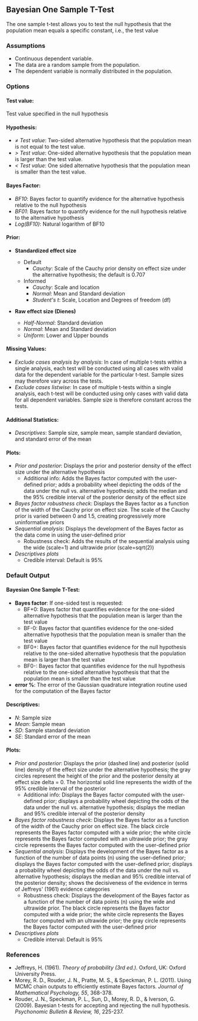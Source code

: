 ## Bayesian One Sample T-Test
The one sample t-test allows you to test the null hypothesis that the population mean equals a specific constant, i.e., the test value

### Assumptions
- Continuous dependent variable.
- The data are a random sample from the population.
- The dependent variable is normally distributed in the population.

### Options
#### Test value:
Test value specified in the null hypothesis

#### Hypothesis:
- *&ne; Test value*: Two-sided alternative hypothesis that the population mean is not equal to the test value.
- *&gt; Test value*: One-sided alternative hypothesis that the population mean is larger than the test value.
- *&lt; Test value*: One sided alternative hypothesis that the population mean is smaller than the test value.

#### Bayes Factor:
- *BF10*: Bayes factor to quantify evidence for the alternative hypothesis relative to the null hypothesis
- *BF01*: Bayes factor to quantify evidence for the null hypothesis relative to the alternative hypothesis
- *Log(BF10)*: Natural logarithm of BF10

#### Prior:
- **Standardized effect size**
  - Default
    - *Cauchy*: Scale of the Cauchy prior density on effect size under the alternative hypothesis; the default is 0.707
  - Informed
    - *Cauchy*: Scale and location
    - *Normal*: Mean and Standard deviation
    - *Student's t*: Scale, Location and Degrees of freedom (df)

- **Raw effect size (Dienes)**
  - *Half-Normal*: Standard deviation
  - *Normal*: Mean and Standard deviation
  - *Uniform*: Lower and Upper bounds

#### Missing Values:
 - *Exclude cases analysis by analysis*: In case of multiple t-tests within a single analysis, each test will be conducted using all cases with valid data for the dependent variable for the particular t-test.
 Sample sizes may therefore vary across the tests.
 - *Exclude cases listwise*: In case of multiple t-tests within a single analysis, each t-test will be conducted using only cases with valid data for all dependent variables. Sample size is therefore constant across the tests.

#### Additional Statistics:
- *Descriptives*: Sample size, sample mean, sample standard deviation, and standard error of the mean

#### Plots:
- *Prior and posterior*: Displays the prior and posterior density of the effect size under the alternative hypothesis
  - Additional info: Adds the Bayes factor computed with the user-defined prior; adds a probability wheel depicting the odds of the data under the null vs. alternative hypothesis; adds the median and the 95% credible interval of the posterior density of the effect size
- *Bayes factor robustness check*: Displays the Bayes factor as a function of the width of the Cauchy prior on effect size. The scale of the Cauchy prior is varied between 0 and 1.5, creating progressively more uninformative priors
- *Sequential analysis*: Displays the development of the Bayes factor as the data come in using the user-defined prior
  - Robustness check: Adds the results of the sequential analysis using the wide (scale=1) and ultrawide prior (scale=sqrt(2))
- *Descriptives plots*
  - Credible interval: Default is 95%

### Default Output
#### Bayesian One Sample T-Test:
- **Bayes factor**: If one-sided test is requested:
  - BF+0: Bayes factor that quantifies evidence for the one-sided alternative hypothesis that the population mean is larger than the test value
  - BF-0: Bayes factor that quantifies evidence for the one-sided alternative hypothesis that the population mean is smaller than the test value
  - BF0+: Bayes factor that quantifies evidence for the null hypothesis relative to the one-sided alternative hypothesis that the population mean is larger
   than the test value
  - BF0-: Bayes factor that quantifies evidence for the null hypothesis relative to the one-sided alternative hypothesis that that the population mean is
  smaller than the test value
- **error %**: The error of the Gaussian quadrature integration routine used for the computation of the Bayes factor

#### Descriptives:
- *N*: Sample size
- *Mean*: Sample mean
- *SD*: Sample standard deviation
- *SE*: Standard error of the mean

#### Plots:
- *Prior and posterior*: Displays the prior (dashed line) and posterior (solid line) density of the effect size under the alternative hypothesis; the gray circles represent the height of the prior and the posterior density at effect size delta = 0. The horizontal solid line represents the width of the 95% credible interval of the posterior
  - Additional info: Displays the Bayes factor computed with the user-defined prior; displays a probability wheel depicting the odds of the data under the null vs. alternative hypothesis; displays the median and 95% credible interval of the posterior density
- *Bayes factor robustness check*: Displays the Bayes factor as a function of the width of the Cauchy prior on effect size. The black circle represents the Bayes factor computed with a wide prior; the white circle represents the Bayes factor computed with an ultrawide prior; the gray circle represents the Bayes factor computed with the user-defined prior
- *Sequential analysis*: Displays the development of the Bayes factor as a function of the number of data points (n) using the user-defined prior; displays the Bayes factor computed with the user-defined prior; displays a probability wheel depicting the odds of the data under the null vs. alternative hypothesis; displays the median and 95% credible interval of the posterior density; shows the decisiveness of the evidence in terms of Jeffreys' (1961) evidence categories
  - Robustness check: Displays the development of the Bayes factor as a function of the number of data points (n) using the wide and ultrawide prior. The black circle represents the Bayes factor computed with a wide prior; the white circle represents the Bayes factor computed with an ultrawide prior; the gray circle represents the Bayes factor computed with the user-defined prior
- *Descriptives plots*
  - Credible interval: Default is 95%

### References
- Jeffreys, H. (1961). *Theory of probability (3rd ed.)*. Oxford, UK: Oxford University Press.
- Morey, R. D., Rouder, J. N., Pratte, M. S., & Speckman, P. L. (2011). Using MCMC chain outputs to efficiently estimate Bayes factors. *Journal of Mathematical Psychology, 55*, 368-378.
- Rouder, J. N., Speckman, P. L., Sun, D., Morey, R. D., & Iverson, G. (2009). Bayesian t-tests for accepting and rejecting the null hypothesis. *Psychonomic Bulletin & Review, 16*, 225-237.
